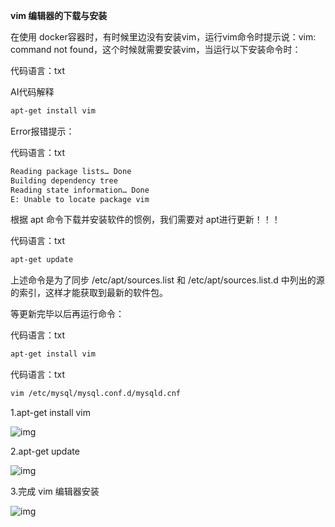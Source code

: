 **vim 编辑器的下载与安装** 

在使用 docker容器时，有时候里边没有安装vim，运行vim命令时提示说：vim: command not found，这个时候就需要安装vim，当运行以下安装命令时：

代码语言：txt

AI代码解释



```txt
apt-get install vim 
```

Error报错提示：

代码语言：txt

```txt
Reading package lists… Done 
Building dependency tree 
Reading state information… Done
E: Unable to locate package vim 
```

根据 apt 命令下载并安装软件的惯例，我们需要对 apt进行更新！！！

代码语言：txt

```txt
apt-get update 
```

上述命令是为了同步  /etc/apt/sources.list 和 /etc/apt/sources.list.d 中列出的源的索引，这样才能获取到最新的软件包。

等更新完毕以后再运行命令： 

代码语言：txt



```txt
apt-get install vim 
```

代码语言：txt



```txt
vim /etc/mysql/mysql.conf.d/mysqld.cnf 
```

1.apt-get install vim

![img](https://ask.qcloudimg.com/http-save/yehe-8572099/o0j3uh90tl.png)

2.apt-get update

![img](https://ask.qcloudimg.com/http-save/yehe-8572099/i47epvxmj4.png)

3.完成 vim 编辑器安装

![img](https://ask.qcloudimg.com/http-save/yehe-8572099/w072qspfz6.png)
